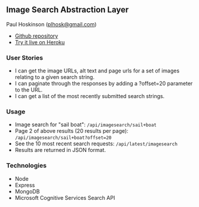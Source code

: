 ## Image Search Abstraction Layer
Paul Hoskinson (plhosk@gmail.com)

- [Github repository](https://github.com/plhosk/image-search)
- [Try it live on Heroku](https://image-search-plhosk.herokuapp.com/)

### User Stories
- I can get the image URLs, alt text and page urls for a set of images relating to a given search string.
- I can paginate through the responses by adding a ?offset=20 parameter to the URL.
- I can get a list of the most recently submitted search strings.

### Usage
- Image search for "sail boat": `/api/imagesearch/sail+boat`
- Page 2 of above results (20 results per page): `/api/imagesearch/sail+boat?offset=20`
- See the 10 most recent search requests: `/api/latest/imagesearch`
- Results are returned in JSON format.

### Technologies
- Node
- Express
- MongoDB
- Microsoft Cognitive Services Search API
